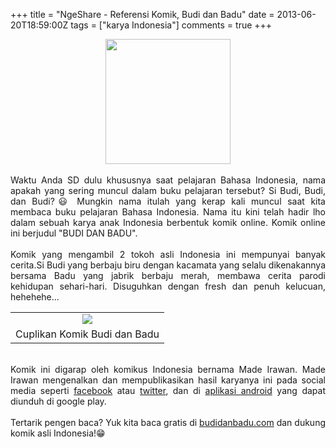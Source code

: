 +++
title = "NgeShare - Referensi Komik, Budi dan Badu"
date = 2013-06-20T18:59:00Z
tags = ["karya Indonesia"]
comments = true
+++

<center><img border="0" height="200" src="https://3.bp.blogspot.com/-pYgCRJVMtwQ/UcLuCyLgFkI/AAAAAAAACfI/QemalPDEba8/s200/budidanbadu.jpg" width="200" /></center><br />
<div style="text-align: justify;">Waktu Anda SD dulu khususnya saat pelajaran Bahasa Indonesia, nama apakah yang sering muncul dalam buku pelajaran tersebut? Si Budi, Budi, dan Budi?😃 Mungkin nama itulah yang kerap kali muncul saat kita membaca buku pelajaran Bahasa Indonesia. Nama itu kini telah hadir lho dalam sebuah karya anak Indonesia berbentuk komik online. Komik online ini berjudul "BUDI DAN BADU".<br /><br />
Komik yang mengambil 2 tokoh asli Indonesia ini mempunyai banyak cerita.Si Budi yang berbaju biru dengan kacamata yang selalu dikenakannya bersama Badu yang jabrik berbaju merah, membawa cerita parodi kehidupan sehari-hari. Disuguhkan dengan fresh dan penuh kelucuan, hehehehe...<br />
<table cellpadding="0" cellspacing="0" class="tr-caption-container" style="margin-left: auto; margin-right: auto; text-align: left;"><tbody><tr><td style="text-align: center;"><img border="0" src="https://3.bp.blogspot.com/-lE3NCB7aOwY/UcLuUJi3zAI/AAAAAAAACfQ/BIAv1VC3qdg/s1600/86kapan-nyusul-3.jpg" /></td></tr><tr><td class="tr-caption" style="text-align: center;">Cuplikan Komik Budi dan Badu</td></tr></tbody></table><br />
Komik ini digarap oleh komikus Indonesia bernama Made Irawan. Made Irawan mengenalkan dan mempublikasikan hasil karyanya ini pada social media seperti <a href="http://www.facebook.com/budidanbadu?ref=ts&amp;fref=ts">facebook</a> atau <a href="https://twitter.com/budidanbadu">twitter</a>, dan di <a href="https://play.google.com/store/apps/details?id=com.danzoye.app.budidanbadu">aplikasi android</a> yang dapat diunduh di google play.<br /><br />
Tertarik pengen baca? Yuk kita baca gratis di <a href="http://budidanbadu.com/">budidanbadu.com</a> dan dukung komik asli Indonesia!😁</div>
